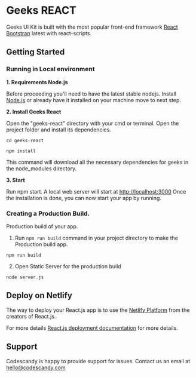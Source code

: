 # Geeks REACT

Geeks UI Kit is built with the most popular front-end framework [React Bootstrap](https://react-bootstrap.github.io/) latest with react-scripts.

## Getting Started

### Running in Local environment
**1. Requirements Node.js**

Before proceeding you'll need to have the latest stable nodejs. Install [Node.js](https://nodejs.org/en/download/) or already have it installed on your machine move to next step.

**2. Install Geeks React**

Open the "geeks-react” directory with your cmd or terminal. Open the project folder and install its dependencies.

```
cd geeks-react 
```
```
npm install 
```
This command will download all the necessary dependencies for geeks in the node_modules directory.

**3. Start**

Run npm start. A local web server will start at [http://localhost:3000](http://localhost:3000) Once the installation is done, you can now start your app by running.


### Creating a Production Build.

Production build of your app.

1. Run `npm run build` command in your project directory to make the Production build app.
```
npm run build
```
2. Open Static Server for the production build
```
node server.js
```

## Deploy on Netlify

The way to deploy your React.js app is to use the [Netlify Platform](https://app.netlify.com/signup?_ga=2.83170390.1970152770.1642748530-286123562.1640778167) from the creators of React.js.

For more details [React.js deployment documentation](https://docs.netlify.com/site-deploys/overview/) for more details.

## Support

Codescandy is happy to provide support for issues. Contact us an email at hello@codescandy.com









